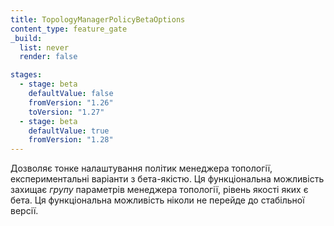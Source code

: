 ```yaml
---
title: TopologyManagerPolicyBetaOptions
content_type: feature_gate
_build:
  list: never
  render: false

stages:
  - stage: beta
    defaultValue: false
    fromVersion: "1.26"
    toVersion: "1.27"
  - stage: beta
    defaultValue: true
    fromVersion: "1.28"
---
```

Дозволяє тонке налаштування політик менеджера топології, експериментальні варіанти з бета-якістю. Ця функціональна можливість захищає *групу* параметрів менеджера топології, рівень якості яких є бета. Ця функціональна можливість ніколи не перейде до стабільної версії.
